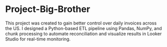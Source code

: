 # Project-Big-Brother
This project was created to gain better control over daily invoices across the US. I designed a Python-based ETL pipeline using Pandas, NumPy, and chunk processing to automate reconciliation and visualize results in Looker Studio for real-time monitoring.
